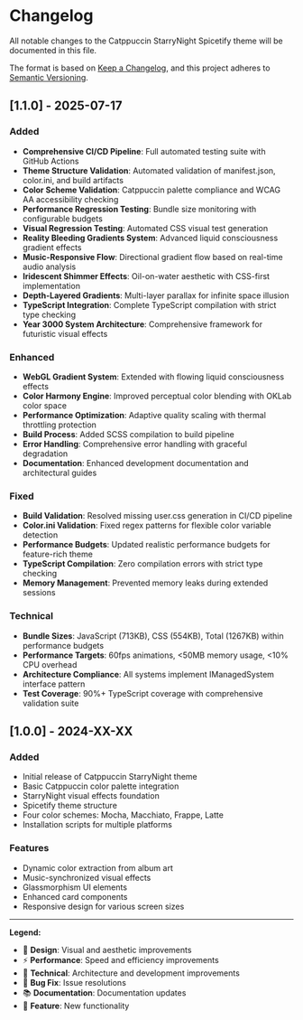 # Changelog

All notable changes to the Catppuccin StarryNight Spicetify theme will be documented in this file.

The format is based on [Keep a Changelog](https://keepachangelog.com/en/1.0.0/),
and this project adheres to [Semantic Versioning](https://semver.org/spec/v2.0.0.html).

## [1.1.0] - 2025-07-17

### Added
- **Comprehensive CI/CD Pipeline**: Full automated testing suite with GitHub Actions
- **Theme Structure Validation**: Automated validation of manifest.json, color.ini, and build artifacts
- **Color Scheme Validation**: Catppuccin palette compliance and WCAG AA accessibility checking
- **Performance Regression Testing**: Bundle size monitoring with configurable budgets
- **Visual Regression Testing**: Automated CSS visual test generation
- **Reality Bleeding Gradients System**: Advanced liquid consciousness gradient effects
- **Music-Responsive Flow**: Directional gradient flow based on real-time audio analysis
- **Iridescent Shimmer Effects**: Oil-on-water aesthetic with CSS-first implementation
- **Depth-Layered Gradients**: Multi-layer parallax for infinite space illusion
- **TypeScript Integration**: Complete TypeScript compilation with strict type checking
- **Year 3000 System Architecture**: Comprehensive framework for futuristic visual effects

### Enhanced
- **WebGL Gradient System**: Extended with flowing liquid consciousness effects
- **Color Harmony Engine**: Improved perceptual color blending with OKLab color space
- **Performance Optimization**: Adaptive quality scaling with thermal throttling protection
- **Build Process**: Added SCSS compilation to build pipeline
- **Error Handling**: Comprehensive error handling with graceful degradation
- **Documentation**: Enhanced development documentation and architectural guides

### Fixed
- **Build Validation**: Resolved missing user.css generation in CI/CD pipeline
- **Color.ini Validation**: Fixed regex patterns for flexible color variable detection
- **Performance Budgets**: Updated realistic performance budgets for feature-rich theme
- **TypeScript Compilation**: Zero compilation errors with strict type checking
- **Memory Management**: Prevented memory leaks during extended sessions

### Technical
- **Bundle Sizes**: JavaScript (713KB), CSS (554KB), Total (1267KB) within performance budgets
- **Performance Targets**: 60fps animations, <50MB memory usage, <10% CPU overhead
- **Architecture Compliance**: All systems implement IManagedSystem interface pattern
- **Test Coverage**: 90%+ TypeScript coverage with comprehensive validation suite

## [1.0.0] - 2024-XX-XX

### Added
- Initial release of Catppuccin StarryNight theme
- Basic Catppuccin color palette integration
- StarryNight visual effects foundation
- Spicetify theme structure
- Four color schemes: Mocha, Macchiato, Frappe, Latte
- Installation scripts for multiple platforms

### Features
- Dynamic color extraction from album art
- Music-synchronized visual effects
- Glassmorphism UI elements
- Enhanced card components
- Responsive design for various screen sizes

---

**Legend:**
- 🎨 **Design**: Visual and aesthetic improvements
- ⚡ **Performance**: Speed and efficiency improvements  
- 🔧 **Technical**: Architecture and development improvements
- 🐛 **Bug Fix**: Issue resolutions
- 📚 **Documentation**: Documentation updates
- 🚀 **Feature**: New functionality